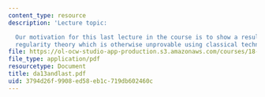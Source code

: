 ```yaml
---
content_type: resource
description: 'Lecture topic:

  Our motivation for this last lecture in the course is to show a result using our
  regularity theory which is otherwise unprovable using classical techniques.'
file: https://ol-ocw-studio-app-production.s3.amazonaws.com/courses/18-156-differential-analysis-spring-2004/3794d26f9908ed58eb1c719db602460c_da13andlast.pdf
file_type: application/pdf
resourcetype: Document
title: da13andlast.pdf
uid: 3794d26f-9908-ed58-eb1c-719db602460c
---
```

